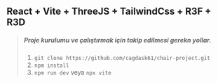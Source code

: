 ## React + Vite + ThreeJS + TailwindCss + R3F + R3D

> ##### Proje kurulumu ve çalıştırmak için takip edilmesi gerekn yollar.
 > 1.  `git clone https://github.com/cagdask61/chair-project.git` 
 > 2.  `npm install`
 > 3.  `npm run dev` veya `npx vite`
